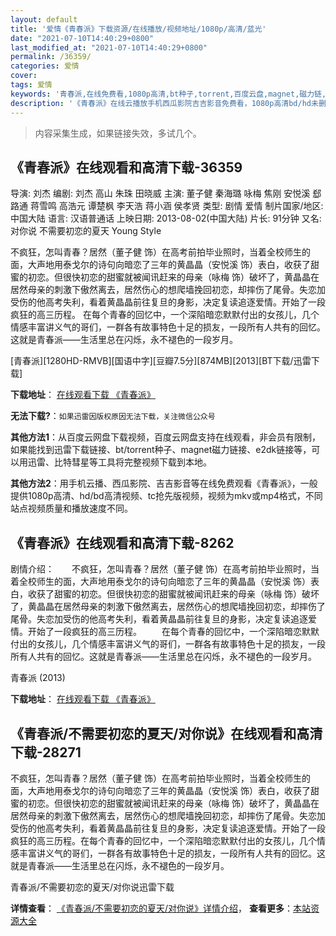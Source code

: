 ```yaml
---
layout: default
title: '爱情《青春派》下载资源/在线播放/视频地址/1080p/高清/蓝光'
date: "2021-07-10T14:40:29+0800"
last_modified_at: "2021-07-10T14:40:29+0800"
permalink: /36359/
categories: 爱情
cover:
tags: 爱情
keywords: '青春派,在线免费看,1080p高清,bt种子,torrent,百度云盘,magnet,磁力链,迅雷下载资源'
description: '《青春派》在线云播放手机西瓜影院吉吉影音免费看，1080p高清bd/hd未删减完整版和tc抢先枪版，mkv/mp4格式，附带bt/torrent种子、magnet/磁力链、百度云盘、网盘资源迅雷下载链接'
---
```


>内容采集生成，如果链接失效，多试几个。


## 《青春派》在线观看和高清下载-36359

导演: 刘杰 编剧: 刘杰 高山 朱珠 田晓威 主演: 董子健 秦海璐 咏梅 焦刚 安悦溪 郄路通 蒋雪鸣 高浩元 谭楚枫 李天浩 蒋小涵 侯孝贤 类型: 剧情 爱情 制片国家/地区: 中国大陆 语言: 汉语普通话 上映日期: 2013-08-02(中国大陆) 片长: 91分钟 又名: 对你说 不需要初恋的夏天 Young Style

不疯狂，怎叫青春？居然（董子健 饰）在高考前拍毕业照时，当着全校师生的面，大声地用泰戈尔的诗句向暗恋了三年的黄晶晶（安悦溪 饰）表白，收获了甜蜜的初恋。但很快初恋的甜蜜就被闻讯赶来的母亲（咏梅 饰）破坏了，黄晶晶在居然母亲的刺激下傲然离去，居然伤心的想爬墙挽回初恋，却摔伤了尾骨。失恋加受伤的他高考失利，看着黄晶晶前往复旦的身影，决定复读追逐爱情。开始了一段疯狂的高三历程。 在每个青春的回忆中，一个深陷暗恋默默付出的女孩儿，几个情感丰富讲义气的哥们，一群各有故事特色十足的损友，一段所有人共有的回忆。这就是青春派——生活里总在闪烁，永不褪色的一段岁月。


[青春派][1280HD-RMVB][国语中字][豆瓣7.5分][874MB][2013][BT下载/迅雷下载]

**下载地址**： [在线观看下载 《青春派》](https://www.btdx8.com/torrent/young_style_2013.html) 


**无法下载?**：`如果迅雷因版权原因无法下载，关注微信公众号 `

**其他方法1**：从百度云网盘下载视频，百度云网盘支持在线观看，非会员有限制，如果能找到迅雷下载链接、bt/torrent种子、magnet磁力链接、e2dk链接等，可以用迅雷、比特彗星等工具将完整视频下载到本地。

**其他方法2**：用手机云播、西瓜影院、吉吉影音等在线免费观看《青春派》，一般提供1080p高清、hd/bd高清视频、tc抢先版视频，视频为mkv或mp4格式，不同站点视频质量和播放速度不同。


## 《青春派》在线观看和高清下载-8262

剧情介绍：　　不疯狂，怎叫青春？居然（董子健 饰）在高考前拍毕业照时，当着全校师生的面，大声地用泰戈尔的诗句向暗恋了三年的黄晶晶（安悦溪 饰）表白，收获了甜蜜的初恋。但很快初恋的甜蜜就被闻讯赶来的母亲（咏梅 饰）破坏了，黄晶晶在居然母亲的刺激下傲然离去，居然伤心的想爬墙挽回初恋，却摔伤了尾骨。失恋加受伤的他高考失利，看着黄晶晶前往复旦的身影，决定复读追逐爱情。开始了一段疯狂的高三历程。 　　在每个青春的回忆中，一个深陷暗恋默默付出的女孩儿，几个情感丰富讲义气的哥们，一群各有故事特色十足的损友，一段所有人共有的回忆。这就是青春派——生活里总在闪烁，永不褪色的一段岁月。


青春派 (2013)

**下载地址**： [在线观看下载 《青春派》](https://www.btbtdy.me/btdy/dy11316.html) 


## 《青春派/不需要初恋的夏天/对你说》在线观看和高清下载-28271

不疯狂，怎叫青春？居然（董子健 饰）在高考前拍毕业照时，当着全校师生的面，大声地用泰戈尔的诗句向暗恋了三年的黄晶晶（安悦溪 饰）表白，收获了甜蜜的初恋。但很快初恋的甜蜜就被闻讯赶来的母亲（咏梅 饰）破坏了，黄晶晶在居然母亲的刺激下傲然离去，居然伤心的想爬墙挽回初恋，却摔伤了尾骨。失恋加受伤的他高考失利，看着黄晶晶前往复旦的身影，决定复读追逐爱情。开始了一段疯狂的高三历程。在每个青春的回忆中，一个深陷暗恋默默付出的女孩儿，几个情感丰富讲义气的哥们，一群各有故事特色十足的损友，一段所有人共有的回忆。这就是青春派&mdash;—生活里总在闪烁，永不褪色的一段岁月。</p>


青春派/不需要初恋的夏天/对你说迅雷下载

**详情查看**： [《青春派/不需要初恋的夏天/对你说》详情介绍](/movie/28271/)， **查看更多**：[本站资源大全](/movie/t/all/)

